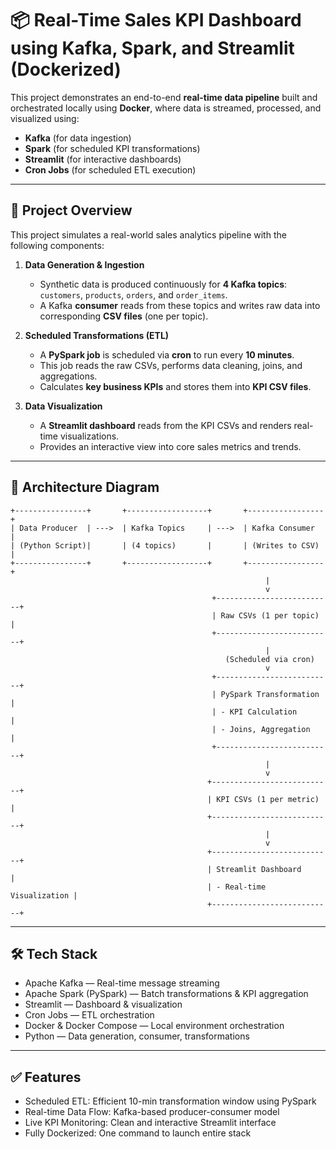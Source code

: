 # 📦 Real-Time Sales KPI Dashboard using Kafka, Spark, and Streamlit (Dockerized)

This project demonstrates an end-to-end **real-time data pipeline** built and orchestrated locally using **Docker**, where data is streamed, processed, and visualized using:

- **Kafka** (for data ingestion)
- **Spark** (for scheduled KPI transformations)
- **Streamlit** (for interactive dashboards)
- **Cron Jobs** (for scheduled ETL execution)

---

## 🚀 Project Overview

This project simulates a real-world sales analytics pipeline with the following components:

1. **Data Generation & Ingestion**
   - Synthetic data is produced continuously for **4 Kafka topics**: `customers`, `products`, `orders`, and `order_items`.
   - A Kafka **consumer** reads from these topics and writes raw data into corresponding **CSV files** (one per topic).

2. **Scheduled Transformations (ETL)**
   - A **PySpark job** is scheduled via **cron** to run every **10 minutes**.
   - This job reads the raw CSVs, performs data cleaning, joins, and aggregations.
   - Calculates **key business KPIs** and stores them into **KPI CSV files**.

3. **Data Visualization**
   - A **Streamlit dashboard** reads from the KPI CSVs and renders real-time visualizations.
   - Provides an interactive view into core sales metrics and trends.

---

## 🧱 Architecture Diagram

```plaintext
+----------------+       +------------------+       +-----------------+
| Data Producer  | --->  | Kafka Topics     | --->  | Kafka Consumer  |
| (Python Script)|       | (4 topics)       |       | (Writes to CSV) |
+----------------+       +------------------+       +-----------------+
                                                         |
                                                         v
                                             +--------------------------+
                                             | Raw CSVs (1 per topic)   |
                                             +--------------------------+
                                                         |
                                                (Scheduled via cron)
                                                         v
                                             +--------------------------+
                                             | PySpark Transformation   |
                                             | - KPI Calculation        |
                                             | - Joins, Aggregation     |
                                             +--------------------------+
                                                         |
                                                         v
                                            +---------------------------+
                                            | KPI CSVs (1 per metric)   |
                                            +---------------------------+
                                                         |
                                                         v
                                            +---------------------------+
                                            | Streamlit Dashboard       |
                                            | - Real-time Visualization |
                                            +---------------------------+

```
---
## 🛠️ Tech Stack

- Apache Kafka — Real-time message streaming
- Apache Spark (PySpark) — Batch transformations & KPI aggregation
- Streamlit — Dashboard & visualization
- Cron Jobs — ETL orchestration
- Docker & Docker Compose — Local environment orchestration
- Python — Data generation, consumer, transformations

---
## ✅ Features

- Scheduled ETL: Efficient 10-min transformation window using PySpark
- Real-time Data Flow: Kafka-based producer-consumer model
- Live KPI Monitoring: Clean and interactive Streamlit interface
- Fully Dockerized: One command to launch entire stack
